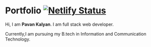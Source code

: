 # Portfolio         [![Netlify Status](https://api.netlify.com/api/v1/badges/6f1652b2-c96a-4faa-817e-345157dda159/deploy-status)](https://app.netlify.com/sites/kalyan/deploys)

Hi, I am **Pavan Kalyan**.
I am full stack web developer.

Currently,I am pursuing my B.tech in Information and Communication Technology.
